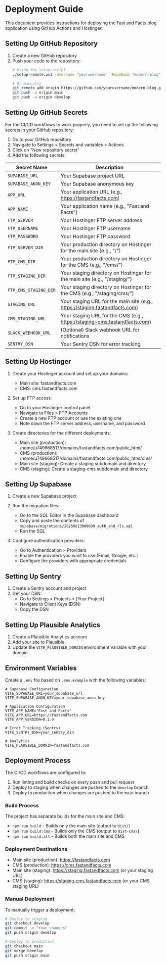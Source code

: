 # Deployment Guide

This document provides instructions for deploying the Fast and Facts blog application using GitHub Actions and Hostinger.

## Setting Up GitHub Repository

1. Create a new GitHub repository
2. Push your code to the repository: 
   ```bash
   # Using the setup script
   ./setup-remote.ps1 -Username "yourusername" -RepoName "modern-blog"
   
   # Or manually
   git remote add origin https://github.com/yourusername/modern-blog.git
   git push -u origin main
   git push -u origin develop  
   ```

## Setting Up GitHub Secrets 

For the CI/CD workflows to work properly, you need to set up the following secrets in your GitHub repository:

1. Go to your GitHub repository
2. Navigate to Settings > Secrets and variables > Actions
3. Click on "New repository secret"
4. Add the following secrets:

| Secret Name | Description |
|-------------|-------------|
| `SUPABASE_URL` | Your Supabase project URL |
| `SUPABASE_ANON_KEY` | Your Supabase anonymous key |
| `APP_URL` | Your application URL (e.g., https://fastandfacts.com) |
| `APP_NAME` | Your application name (e.g., "Fast and Facts") |
| `FTP_SERVER` | Your Hostinger FTP server address |
| `FTP_USERNAME` | Your Hostinger FTP username |
| `FTP_PASSWORD` | Your Hostinger FTP password |
| `FTP_SERVER_DIR` | Your production directory on Hostinger for the main site (e.g., "/") |
| `FTP_CMS_DIR` | Your production directory on Hostinger for the CMS (e.g., "/cms/") |
| `FTP_STAGING_DIR` | Your staging directory on Hostinger for the main site (e.g., "/staging/") |
| `FTP_CMS_STAGING_DIR` | Your staging directory on Hostinger for the CMS (e.g., "/staging/cms/") |
| `STAGING_URL` | Your staging URL for the main site (e.g., https://staging.fastandfacts.com) |
| `CMS_STAGING_URL` | Your staging URL for the CMS (e.g., https://staging-cms.fastandfacts.com) |
| `SLACK_WEBHOOK_URL` | (Optional) Slack webhook URL for notifications |
| `SENTRY_DSN` | Your Sentry DSN for error tracking |

## Setting Up Hostinger

1. Create your Hostinger account and set up your domains:
   - Main site: fastandfacts.com
   - CMS: cms.fastandfacts.com

2. Set up FTP access:
   - Go to your Hostinger control panel
   - Navigate to Files > FTP Accounts
   - Create a new FTP account or use the existing one
   - Note down the FTP server address, username, and password

3. Create directories for the different deployments:
   - Main site (production): /home/u749668517/domains/fastandfacts.com/public_html/
   - CMS (production): /home/u749668517/domains/fastandfacts.com/public_html/cms/
   - Main site (staging): Create a staging subdomain and directory
   - CMS (staging): Create a staging-cms subdomain and directory

## Setting Up Supabase

1. Create a new Supabase project

2. Run the migration files:
   - Go to the SQL Editor in the Supabase dashboard
   - Copy and paste the contents of `supabase/migrations/20250613000000_auth_and_rls.sql`
   - Run the SQL

3. Configure authentication providers:
   - Go to Authentication > Providers
   - Enable the providers you want to use (Email, Google, etc.)
   - Configure the providers with appropriate credentials

## Setting Up Sentry

1. Create a Sentry account and project
2. Get your DSN:
   - Go to Settings > Projects > [Your Project]
   - Navigate to Client Keys (DSN)
   - Copy the DSN

## Setting Up Plausible Analytics

1. Create a Plausible Analytics account
2. Add your site to Plausible
3. Update the `VITE_PLAUSIBLE_DOMAIN` environment variable with your domain

## Environment Variables

Create a `.env` file based on `.env.example` with the following variables:

```
# Supabase Configuration
VITE_SUPABASE_URL=your_supabase_url
VITE_SUPABASE_ANON_KEY=your_supabase_anon_key

# Application Configuration
VITE_APP_NAME="Fast and Facts"
VITE_APP_URL=https://fastandfacts.com
VITE_APP_VERSION=0.1.0

# Error Tracking (Sentry)
VITE_SENTRY_DSN=your_sentry_dsn

# Analytics
VITE_PLAUSIBLE_DOMAIN=fastandfacts.com
```

## Deployment Process

The CI/CD workflows are configured to:

1. Run linting and build checks on every push and pull request
2. Deploy to staging when changes are pushed to the `develop` branch
3. Deploy to production when changes are pushed to the `main` branch

### Build Process

The project has separate builds for the main site and CMS:

- `npm run build` - Builds only the main site (output to `dist/`)
- `npm run build:cms` - Builds only the CMS (output to `dist-cms/`)
- `npm run build:all` - Builds both the main site and CMS

### Deployment Destinations

- Main site (production): https://fastandfacts.com
- CMS (production): https://cms.fastandfacts.com
- Main site (staging): https://staging.fastandfacts.com (or your staging URL)
- CMS (staging): https://staging-cms.fastandfacts.com (or your CMS staging URL)

### Manual Deployment

To manually trigger a deployment:

```bash
# Deploy to staging
git checkout develop
git commit -m "Your changes"
git push origin develop

# Deploy to production
git checkout main
git merge develop
git push origin main
``` 
